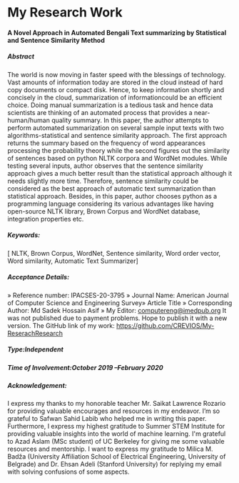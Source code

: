 # My Research Work

#### A Novel Approach in Automated Bengali Text summarizing by Statistical and Sentence Similarity Method

##### Abstract
The  world  is  now  moving  in  faster  speed  with  the  blessings  of technology. Vast amounts of information today are stored in the cloud instead of hard copy documents or compact disk. Hence, to keep    information    shortly    and    concisely    in    the    cloud, summarization of informationcould be an efficient choice. Doing manual summarization is a tedious task and hence data scientists are  thinking  of  an  automated  process  that  provides  a  near-human/human   quality   summary.   In   this   paper,   the   author attempts   to   perform   automated   summarization   on   several sample input texts with two algorithms-statistical and sentence similarity  approach.  The  first  approach  returns  the  summary based  on  the  frequency  of  word  appearances  processing  the probability theory while the second figures out the similarity of sentences based on python NLTK corpora and WordNet modules. While  testing  several  inputs, author  observes  that  the  sentence similarity approach gives a much better result than the statistical approach   although   it   needs   slightly   more   time.   Therefore, sentence similarity could be considered as the best approach of automatic text summarization than statistical approach. Besides, in this paper, author chooses python as a programming language considering   its   various   advantages   like   having   open-source NLTK library, Brown Corpus and WordNet database, integration properties etc.

##### Keywords:
[ NLTK, Brown Corpus, WordNet, Sentence similarity, Word     order     vector,     Word     similarity,     Automatic     Text Summarizer]

##### Acceptance Details:
» Reference number: IPACSES-20-3795
» Journal Name: American Journal of Computer Science and Engineering Survey» Article Title
» Corresponding Author:  Md Sadek Hossain Asif
» My Editor: computereng@imedpub.org
It  was  not  published  due  to  payment  problems.  Hope  to  publish  it  with  a  new  version.  The  GitHub  link  of  my  work: https://github.com/CREVIOS/My-ReserachResearch 

##### Type:Independent
##### Time of Involvement:October 2019 –February 2020 

##### Acknowledgement:
I  express  my  thanks  to  my  honorable  teacher  Mr.  Saikat  Lawrence  Rozario  for  providing  valuable encourages and resources in my endeavor. I’m so grateful to Safwan Sahid Labib who helped me in writing this paper. Furthermore, I express my highest gratitude to Summer STEM Institute for providing valuable insights into the world of machine learning. I'm grateful to Azad Aslam (MSc student) of UC Berkeley for giving me some valuable resources and mentorship. I want to express my gratitude to Milica M. Badža (University Affiliation School of Electrical Engineering, University of Belgrade) and   Dr. Ehsan Adeli (Stanford University) for replying my email with solving confusions of some aspects.
